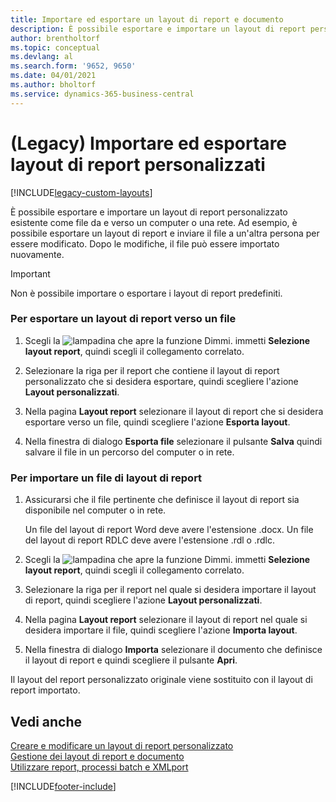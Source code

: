 ```yaml
---
title: Importare ed esportare un layout di report e documento
description: È possibile esportare e importare un layout di report personalizzato esistente come file da e verso un computer o una rete.
author: brentholtorf
ms.topic: conceptual
ms.devlang: al
ms.search.form: '9652, 9650'
ms.date: 04/01/2021
ms.author: bholtorf
ms.service: dynamics-365-business-central
---
```

# <a name="legacy-import-and-export-custom-report-layouts"></a>(Legacy) Importare ed esportare layout di report personalizzati

[!INCLUDE[legacy-custom-layouts](includes/legacy-custom-layouts.md)]

È possibile esportare e importare un layout di report personalizzato esistente come file da e verso un computer o una rete. Ad esempio, è possibile esportare un layout di report e inviare il file a un'altra persona per essere modificato. Dopo le modifiche, il file può essere importato nuovamente.  

> [!IMPORTANT]  
>  Non è possibile importare o esportare i layout di report predefiniti.  

### <a name="to-export-a-report-layout-to-a-file"></a>Per esportare un layout di report verso un file

1.  Scegli la ![lampadina che apre la funzione Dimmi.](media/ui-search/search_small.png "Informazioni sull'operazione che si desidera eseguire") immetti **Selezione layout report**, quindi scegli il collegamento correlato.  

2.  Selezionare la riga per il report che contiene il layout di report personalizzato che si desidera esportare, quindi scegliere l'azione **Layout personalizzati**.  

3.  Nella pagina **Layout report** selezionare il layout di report che si desidera esportare verso un file, quindi scegliere l'azione **Esporta layout**.  

4.  Nella finestra di dialogo **Esporta file** selezionare il pulsante **Salva** quindi salvare il file in un percorso del computer o in rete.  

### <a name="to-import-a-report-layout-file"></a>Per importare un file di layout di report

1.  Assicurarsi che il file pertinente che definisce il layout di report sia disponibile nel computer o in rete.  

     Un file del layout di report Word deve avere l'estensione .docx. Un file del layout di report RDLC deve avere l'estensione .rdl o .rdlc.  

2.  Scegli la ![lampadina che apre la funzione Dimmi.](media/ui-search/search_small.png "Informazioni sull'operazione che si desidera eseguire") immetti **Selezione layout report**, quindi scegli il collegamento correlato.  

3.  Selezionare la riga per il report nel quale si desidera importare il layout di report, quindi scegliere l'azione **Layout personalizzati**.  

4.  Nella pagina **Layout report** selezionare il layout di report nel quale si desidera importare il file, quindi scegliere l'azione **Importa layout**.  

5.  Nella finestra di dialogo **Importa** selezionare il documento che definisce il layout di report e quindi scegliere il pulsante **Apri**.  

 Il layout del report personalizzato originale viene sostituito con il layout di report importato.  

## <a name="see-also"></a>Vedi anche

[Creare e modificare un layout di report personalizzato](ui-how-create-custom-report-layout.md)   
[Gestione dei layout di report e documento](ui-manage-report-layouts.md)  
[Utilizzare report, processi batch e XMLport](ui-work-report.md)    


[!INCLUDE[footer-include](includes/footer-banner.md)]
